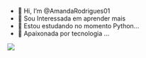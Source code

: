 - 👋 Hi, I’m @AmandaRodrigues01
- 👀 Sou Interessada em aprender mais 
- 🌱 Estou estudando  no momento Python...
- 💞️ Apaixonada por tecnologia ...


<!---
AmandaRodrigues01/AmandaRodrigues01 is a ✨ special ✨ repository because its `README.md` (this file) appears on your GitHub profile.
You can click the Preview link to take a look at your changes.
--->
<picture>
  <source
    srcset="https://github-readme-stats.vercel.app/api?username=anuraghazra&show_icons=true&theme=dark"
    media="(prefers-color-scheme: dracula)"
  />
  <source
    srcset="https://github-readme-stats.vercel.app/api?username=anuraghazra&show_icons=true"
    media="(prefers-color-scheme: dark), (prefers-color-scheme: dracula)"
  />
  <img src="https://github-readme-stats.vercel.app/api?username=anuraghazra&show_icons=true" />
</picture>
